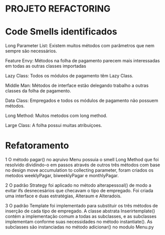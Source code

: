 # PROJETO REFACTORING
# Code Smells identificados

Long Parameter List: Existem muitos métodos com parâmetros que nem sempre são necessários.

Feature Envy: Métodos na folha de pagamento parecem mais interessadas em todas as outras classes importadas

Lazy Class: Todos os módulos de pagamento têm Lazy Class.

Middle Man: Métodos de interface estão delegando trabalho a outras classes da folha de pagamento.

Data Class: Empregados e todos os módulos de pagamento não possuem métodos.

Long Method: Muitos metodos com long method.

Large Class: A folha possui muitas atribuiçoes.



# Refatoramento
   1 O método pagar() no aqruivo Menu possuia o smell Long Method que foi resolvido dividindo-o em passos através de outros três métodos com base no design move accumulation to collecting parameter, foram criados os metodos weeklyPagar, biweeklyPagar e monthlyPagar.
   
   2 O padrão Strategy foi aplicado no método alterapessoal() de modo a evitar ifs desnecesários que checavam o tipo de empregado. Foi criada uma interface e duas estratégias, Alteraum e Alteradois.

   3 O padrão Template foi implementado para substituir os três métodos de inserção de cada tipo de empregado. A classe abstrata Inserirtemplate() contém a implementação comum a todas as subclasses, e as subclasses implementam conforme suas necessidades no método instantiate(). As subclasses são instanciadas no método adicionar() no modulo Menu.py 

